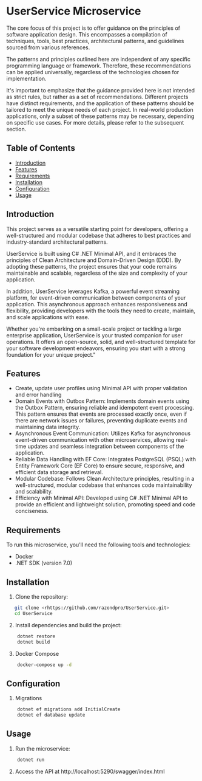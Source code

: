 # UserService Microservice

The core focus of this project is to offer guidance on the principles of software application design. This encompasses a compilation of techniques, tools, best practices, architectural patterns, and guidelines sourced from various references.

The patterns and principles outlined here are independent of any specific programming language or framework. Therefore, these recommendations can be applied universally, regardless of the technologies chosen for implementation.

It's important to emphasize that the guidance provided here is not intended as strict rules, but rather as a set of recommendations. Different projects have distinct requirements, and the application of these patterns should be tailored to meet the unique needs of each project. In real-world production applications, only a subset of these patterns may be necessary, depending on specific use cases. For more details, please refer to the subsequent section.

## Table of Contents

- [Introduction](#introduction)
- [Features](#features)
- [Requirements](#requirements)
- [Installation](#installation)
- [Configuration](#configuration)
- [Usage](#usage)

## Introduction

This project serves as a versatile starting point for developers, offering a well-structured and modular codebase that adheres to best practices and industry-standard architectural patterns.

UserService is built using C# .NET Minimal API, and it embraces the principles of Clean Architecture and Domain-Driven Design (DDD). By adopting these patterns, the project ensures that your code remains maintainable and scalable, regardless of the size and complexity of your application.

In addition, UserService leverages Kafka, a powerful event streaming platform, for event-driven communication between components of your application. This asynchronous approach enhances responsiveness and flexibility, providing developers with the tools they need to create, maintain, and scale applications with ease.

Whether you're embarking on a small-scale project or tackling a large enterprise application, UserService is your trusted companion for user operations. It offers an open-source, solid, and well-structured template for your software development endeavors, ensuring you start with a strong foundation for your unique project."

## Features

- Create, update user profiles using Minimal API with proper validation and error handling
- Domain Events with Outbox Pattern: Implements domain events using the Outbox Pattern, ensuring reliable and idempotent event processing. This pattern ensures that events are processed exactly once, even if there are network issues or failures, preventing duplicate events and maintaining data integrity.
- Asynchronous Event Communication: Utilizes Kafka for asynchronous event-driven communication with other microservices, allowing real-time updates and seamless integration between components of the application.
- Reliable Data Handling with EF Core: Integrates PostgreSQL (PSQL) with Entity Framework Core (EF Core) to ensure secure, responsive, and efficient data storage and retrieval.
- Modular Codebase: Follows Clean Architecture principles, resulting in a well-structured, modular codebase that enhances code maintainability and scalability.
- Efficiency with Minimal API: Developed using C# .NET Minimal API to provide an efficient and lightweight solution, promoting speed and code conciseness.

## Requirements

To run this microservice, you'll need the following tools and technologies:

- Docker
- .NET SDK (version 7.0)

## Installation

1. Clone the repository:

```bash
   git clone <rhttps://github.com/razondpro/UserService.git>
   cd UserService
```

2. Install dependencies and build the project:

```bash
    dotnet restore
    dotnet build
```

3. Docker Compose

```bash
    docker-compose up -d
```

## Configuration

1. Migrations

```bash
    dotnet ef migrations add InitialCreate
    dotnet ef database update
```

## Usage

1. Run the microservice:

```bash
    dotnet run
```

2. Access the API at http://localhost:5290/swagger/index.html
